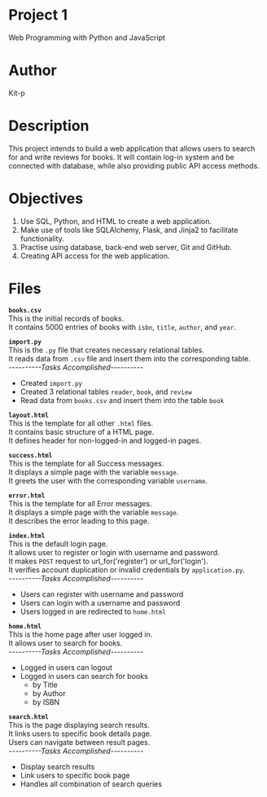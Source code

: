 # Project 1

Web Programming with Python and JavaScript

# Author

Kit-p

# Description

This project intends to build a web application that allows users to search for and write reviews for books. It will contain log-in system and be connected with database, while also providing public API access methods.

# Objectives

1. Use SQL, Python, and HTML to create a web application.
2. Make use of tools like SQLAlchemy, Flask, and Jinja2 to facilitate functionality.
3. Practise using database, back-end web server, Git and GitHub.
4. Creating API access for the web application.

# Files

**`books.csv`**  
This is the initial records of books.  
It contains 5000 entries of books with `isbn`, `title`, `author`, and `year`.  

**`import.py`**  
This is the `.py` file that creates necessary relational tables.  
It reads data from `.csv` file and insert them into the corresponding table.  
*----------Tasks Accomplished----------*  
- Created `import.py`
- Created 3 relational tables `reader`, `book`, and `review`
- Read data from `books.csv` and insert them into the table `book`

**`layout.html`**  
This is the template for all other `.html` files.  
It contains basic structure of a HTML page.  
It defines header for non-logged-in and logged-in pages.  

**`success.html`**  
This is the template for all Success messages.  
It displays a simple page with the variable `message`.  
It greets the user with the corresponding variable `username`.  

**`error.html`**  
This is the template for all Error messages.  
It displays a simple page with the variable `message`.  
It describes the error leading to this page.  

**`index.html`**  
This is the default login page.  
It allows user to register or login with username and password.  
It makes `POST` request to url_for('register') or url_for('login').  
It verifies account duplication or invalid credentials by `application.py`.  
*----------Tasks Accomplished----------*  
- Users can register with username and password
- Users can login with a username and password
- Users logged in are redirected to `home.html`

**`home.html`**  
This is the home page after user logged in.  
It allows user to search for books.  
*----------Tasks Accomplished----------*  
- Logged in users can logout
- Logged in users can search for books
  - by Title
  - by Author
  - by ISBN

**`search.html`**  
This is the page displaying search results.  
It links users to specific book details page.  
Users can navigate between result pages.  
*----------Tasks Accomplished----------*  
- Display search results
- Link users to specific book page
- Handles all combination of search queries

